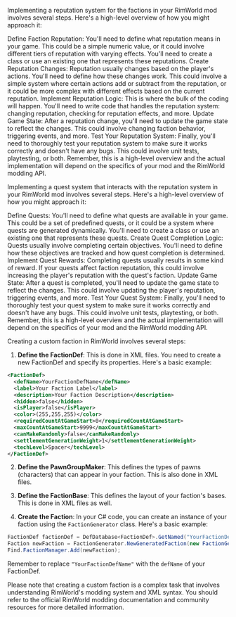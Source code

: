 Implementing a reputation system for the factions in your RimWorld mod involves several steps. Here's a high-level overview of how you might approach it:

Define Faction Reputation: You'll need to define what reputation means in your game. This could be a simple numeric value, or it could involve different tiers of reputation with varying effects. You'll need to create a class or use an existing one that represents these reputations.
Create Reputation Changes: Reputation usually changes based on the player's actions. You'll need to define how these changes work. This could involve a simple system where certain actions add or subtract from the reputation, or it could be more complex with different effects based on the current reputation.
Implement Reputation Logic: This is where the bulk of the coding will happen. You'll need to write code that handles the reputation system: changing reputation, checking for reputation effects, and more.
Update Game State: After a reputation change, you'll need to update the game state to reflect the changes. This could involve changing faction behavior, triggering events, and more.
Test Your Reputation System: Finally, you'll need to thoroughly test your reputation system to make sure it works correctly and doesn't have any bugs. This could involve unit tests, playtesting, or both.
Remember, this is a high-level overview and the actual implementation will depend on the specifics of your mod and the RimWorld modding API.

Implementing a quest system that interacts with the reputation system in your RimWorld mod involves several steps. Here's a high-level overview of how you might approach it:

Define Quests: You'll need to define what quests are available in your game. This could be a set of predefined quests, or it could be a system where quests are generated dynamically. You'll need to create a class or use an existing one that represents these quests.
Create Quest Completion Logic: Quests usually involve completing certain objectives. You'll need to define how these objectives are tracked and how quest completion is determined.
Implement Quest Rewards: Completing quests usually results in some kind of reward. If your quests affect faction reputation, this could involve increasing the player's reputation with the quest's faction.
Update Game State: After a quest is completed, you'll need to update the game state to reflect the changes. This could involve updating the player's reputation, triggering events, and more.
Test Your Quest System: Finally, you'll need to thoroughly test your quest system to make sure it works correctly and doesn't have any bugs. This could involve unit tests, playtesting, or both.
Remember, this is a high-level overview and the actual implementation will depend on the specifics of your mod and the RimWorld modding API.

Creating a custom faction in RimWorld involves several steps:

1. **Define the FactionDef**: This is done in XML files. You need to create a new FactionDef and specify its properties. Here's a basic example:

```xml
<FactionDef>
  <defName>YourFactionDefName</defName>
  <label>Your Faction Label</label>
  <description>Your Faction Description</description>
  <hidden>false</hidden>
  <isPlayer>false</isPlayer>
  <color>(255,255,255)</color>
  <requiredCountAtGameStart>0</requiredCountAtGameStart>
  <maxCountAtGameStart>9999</maxCountAtGameStart>
  <canMakeRandomly>false</canMakeRandomly>
  <settlementGenerationWeight>1</settlementGenerationWeight>
  <techLevel>Spacer</techLevel>
</FactionDef>
```

2. **Define the PawnGroupMaker**: This defines the types of pawns (characters) that can appear in your faction. This is also done in XML files.

3. **Define the FactionBase**: This defines the layout of your faction's bases. This is done in XML files as well.

4. **Create the Faction**: In your C# code, you can create an instance of your faction using the `FactionGenerator` class. Here's a basic example:

```csharp
FactionDef factionDef = DefDatabase<FactionDef>.GetNamed("YourFactionDefName");
Faction newFaction = FactionGenerator.NewGeneratedFaction(new FactionGeneratorParms(factionDef, default(Ideo), default));
Find.FactionManager.Add(newFaction);
```

Remember to replace `"YourFactionDefName"` with the `defName` of your FactionDef.

Please note that creating a custom faction is a complex task that involves understanding RimWorld's modding system and XML syntax. You should refer to the official RimWorld modding documentation and community resources for more detailed information.